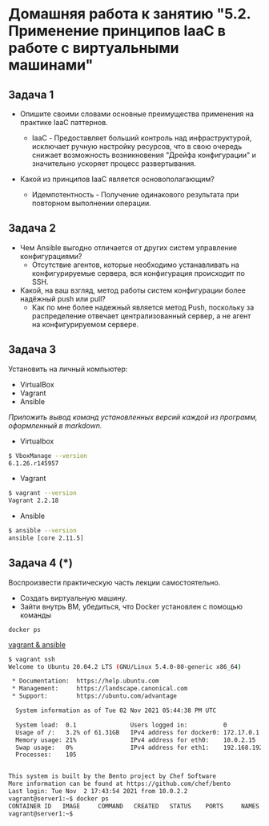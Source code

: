 # Домашняя работа к занятию "5.2. Применение принципов IaaC в работе с виртуальными машинами"

## Задача 1

- Опишите своими словами основные преимущества применения на практике IaaC паттернов.
  * IaaC - Предоставляет больший контроль над инфраструктурой, исключает ручную настройку ресурсов, что в свою очередь снижает возможность возникновения "Дрейфа конфигурации" и значительно ускоряет процесс развертывания.
  
- Какой из принципов IaaC является основополагающим?
  * Идемпотентность - Получение одинакового результата при повторном выполнении операции.
  

## Задача 2

- Чем Ansible выгодно отличается от других систем управление конфигурациями? 
  * Отсутствие агентов, которые необходимо устанавливать на конфигурируемые сервера, вся конфигурация происходит по SSH. 
- Какой, на ваш взгляд, метод работы систем конфигурации более надёжный push или pull?
  * Как по мне более надежный является метод Push, поскольку за распределение отвечает централизованный сервер, а не агент на конфигурируемом сервере.

## Задача 3

Установить на личный компьютер:

- VirtualBox
- Vagrant
- Ansible

*Приложить вывод команд установленных версий каждой из программ, оформленный в markdown.*
  * Virtualbox
  ``` bash
  $ VboxManage --version
  6.1.26.r145957
  ```
  * Vagrant
  ```bash
  $ vagrant --version                                                                       ✔ 
  Vagrant 2.2.18  
  ```

  * Ansible
  ```bash
  $ ansible --version
  ansible [core 2.11.5]
  ```

## Задача 4 (*)

Воспроизвести практическую часть лекции самостоятельно.

- Создать виртуальную машину.
- Зайти внутрь ВМ, убедиться, что Docker установлен с помощью команды
```
docker ps
```

[vagrant & ansible](https://github.com/EmilTK/devops-netology/tree/main/homeworks/solution/vm)
```bash
$ vagrant ssh                     
Welcome to Ubuntu 20.04.2 LTS (GNU/Linux 5.4.0-80-generic x86_64)

 * Documentation:  https://help.ubuntu.com
 * Management:     https://landscape.canonical.com
 * Support:        https://ubuntu.com/advantage

  System information as of Tue 02 Nov 2021 05:44:38 PM UTC

  System load:  0.1               Users logged in:          0
  Usage of /:   3.2% of 61.31GB   IPv4 address for docker0: 172.17.0.1
  Memory usage: 21%               IPv4 address for eth0:    10.0.2.15
  Swap usage:   0%                IPv4 address for eth1:    192.168.192.11
  Processes:    105


This system is built by the Bento project by Chef Software
More information can be found at https://github.com/chef/bento
Last login: Tue Nov  2 17:43:54 2021 from 10.0.2.2
vagrant@server1:~$ docker ps
CONTAINER ID   IMAGE     COMMAND   CREATED   STATUS    PORTS     NAMES
vagrant@server1:~$ 
```


